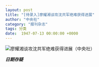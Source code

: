 ```yaml
---
layout: post
title: "[待录入]廖耀湘谈攻沈共军绝难获得进展"
author: "中央社"
category: "报刊杂志"
tags: 分类
date:  1947-07-13 00:00:00 +0000
---
```


![廖耀湘谈攻沈共军绝难获得进展（中央社）](/assets/images/newspapers/廖耀湘谈攻沈共军绝难获得进展（中央社）.png)

***日期存疑***

